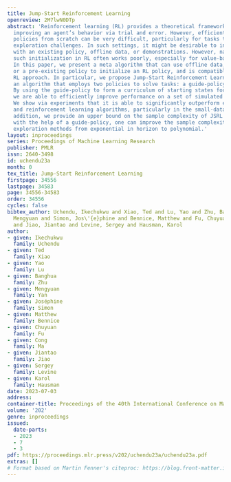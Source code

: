 ```yaml
---
title: Jump-Start Reinforcement Learning
openreview: 2M7lwN0DTp
abstract: 'Reinforcement learning (RL) provides a theoretical framework for continuously
  improving an agent’s behavior via trial and error. However, efficiently learning
  policies from scratch can be very difficult, particularly for tasks that present
  exploration challenges. In such settings, it might be desirable to initialize RL
  with an existing policy, offline data, or demonstrations. However, naively performing
  such initialization in RL often works poorly, especially for value-based methods.
  In this paper, we present a meta algorithm that can use offline data, demonstrations,
  or a pre-existing policy to initialize an RL policy, and is compatible with any
  RL approach. In particular, we propose Jump-Start Reinforcement Learning (JSRL),
  an algorithm that employs two policies to solve tasks: a guide-policy, and an exploration-policy.
  By using the guide-policy to form a curriculum of starting states for the exploration-policy,
  we are able to efficiently improve performance on a set of simulated robotic tasks.
  We show via experiments that it is able to significantly outperform existing imitation
  and reinforcement learning algorithms, particularly in the small-data regime. In
  addition, we provide an upper bound on the sample complexity of JSRL and show that
  with the help of a guide-policy, one can improve the sample complexity for non-optimism
  exploration methods from exponential in horizon to polynomial.'
layout: inproceedings
series: Proceedings of Machine Learning Research
publisher: PMLR
issn: 2640-3498
id: uchendu23a
month: 0
tex_title: Jump-Start Reinforcement Learning
firstpage: 34556
lastpage: 34583
page: 34556-34583
order: 34556
cycles: false
bibtex_author: Uchendu, Ikechukwu and Xiao, Ted and Lu, Yao and Zhu, Banghua and Yan,
  Mengyuan and Simon, Jos\'{e}phine and Bennice, Matthew and Fu, Chuyuan and Ma, Cong
  and Jiao, Jiantao and Levine, Sergey and Hausman, Karol
author:
- given: Ikechukwu
  family: Uchendu
- given: Ted
  family: Xiao
- given: Yao
  family: Lu
- given: Banghua
  family: Zhu
- given: Mengyuan
  family: Yan
- given: Joséphine
  family: Simon
- given: Matthew
  family: Bennice
- given: Chuyuan
  family: Fu
- given: Cong
  family: Ma
- given: Jiantao
  family: Jiao
- given: Sergey
  family: Levine
- given: Karol
  family: Hausman
date: 2023-07-03
address: 
container-title: Proceedings of the 40th International Conference on Machine Learning
volume: '202'
genre: inproceedings
issued:
  date-parts:
  - 2023
  - 7
  - 3
pdf: https://proceedings.mlr.press/v202/uchendu23a/uchendu23a.pdf
extras: []
# Format based on Martin Fenner's citeproc: https://blog.front-matter.io/posts/citeproc-yaml-for-bibliographies/
---
```


